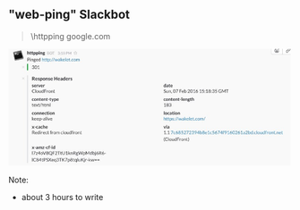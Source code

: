 ## "web-ping" Slackbot

> \httpping google.com

![A screenshot of the http-ping slackbot reporting status codes and headers](images/slackbot.jpeg)

Note:
 - about 3 hours to write
